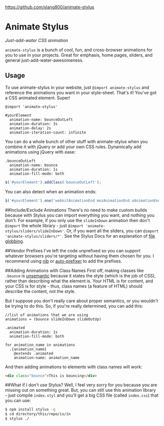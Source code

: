 https://github.com/slang800/animate-stylus

# Animate Stylus
*Just-add-water CSS animation*

`animate-stylus` is a bunch of cool, fun, and cross-browser animations for you to use in your projects. Great for emphasis, home pages, sliders, and general just-add-water-awesomeness.

## Usage
To use animate-stylus in your website, just `@import animate-stylus` and reference the animations you want in your style-sheet. That's it! You've got a CSS animated element. Super!

```stylus
@import 'animate-stylus'

#yourElement
  animation-name: bounceOutLeft
  animation-duration: 3s
  animation-delay: 2s
  animation-iteration-count: infinite
```

You can do a whole bunch of other stuff with animate-stylus when you combine it with jQuery or add your own CSS rules. Dynamically add animations using jQuery with ease:

```stylus
.bounceOutLeft
  animation-name: bounce
  animation-duration: 1s
  animation-fill-mode: both
```

```javascript
$('#yourElement').addClass('bounceOutLeft');
```

You can also detect when an animation ends:

```javascript
$('#yourElement').one('webkitAnimationEnd mozAnimationEnd oAnimationEnd animationEnd', doSomething());
```

##Include/Exclude Animations
There's no need to make custom builds because with Stylus you can import everything you want, and nothing you don't. For example, if you only use the `slideInDown` animation then don't `@import` the whole library - just `@import 'animate-stylus/sliders/slideInDown'`. Or, if you want all the sliders, you can `@import 'animate-stylus/sliders/*'`. See the Stylus Docs for an explanation of [file globbing](http://learnboost.github.io/stylus/docs/import.html#file-globbing).

##Vendor Prefixes
I've left the code unprefixed so you can support whatever browsers you're targeting without having them chosen for you. I recommend using [nib](http://visionmedia.github.io/nib/) or [auto-prefixer](https://github.com/ai/autoprefixer) to add the prefixes.

##Adding Animations with Class Names
First off, making classes like `.bounce` is [unsemantic](http://css-tricks.com/semantic-class-names/) because it states the style (which is the job of CSS), rather than describing what the element is. Your HTML is for content, and your CSS is for style - thus, class names (a feature of HTML) should describe the content, not the style.

But I suppose you don't really care about proper semantics, or you wouldn't be trying to do this. So, if you're really determined, you can add this:

```stylus
//list of animations that we are using
animations = (bounce slideInDown slideOutUp)

.animated
  animation-duration: 1s
  animation-fill-mode: both

for animation_name in animations
  .{animation_name}
    @extends .animated
    animation-name: animation_name
```

And then adding animations to elements with class names will work:

```html
<div class="bounce">This is bouncing</div>
```

##What if I don't use Stylus?
Well, I feel very sorry for you because you are missing out on something great. But, you can still use this animation library - just compile `index.styl` and you'll get a big CSS file (called `index.css`) that you can use:

```bash
$ npm install stylus -g
$ cd directory/this/repo/is/in
$ stylus ./
```
